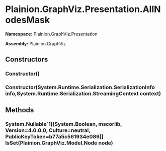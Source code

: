 
# Plainion.GraphViz.Presentation.AllNodesMask

**Namespace:** Plainion.GraphViz.Presentation

**Assembly:** Plainion.GraphViz


## Constructors

### Constructor()

### Constructor(System.Runtime.Serialization.SerializationInfo info,System.Runtime.Serialization.StreamingContext context)


## Methods

### System.Nullable`1[[System.Boolean, mscorlib, Version=4.0.0.0, Culture=neutral, PublicKeyToken=b77a5c561934e089]] IsSet(Plainion.GraphViz.Model.Node node)
